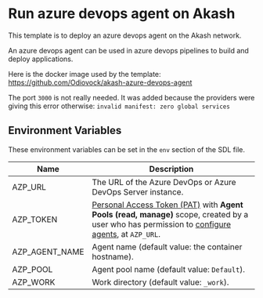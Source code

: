 # Run azure devops agent on Akash

This template is to deploy an azure devops agent on the Akash network.

An azure devops agent can be used in azure devops pipelines to build and deploy applications.

Here is the docker image used by the template:
https://github.com/Odiovock/akash-azure-devops-agent

The port `3000` is not really needed. It was added because the providers were giving this error otherwise: `invalid manifest: zero global services`

## Environment Variables

These environment variables can be set in the `env` section of the SDL file.

| Name | Description                                                 |
|----------------------|-------------------------------------------------------------|
| AZP_URL              | The URL of the Azure DevOps or Azure DevOps Server instance. |
| AZP_TOKEN            | [Personal Access Token (PAT)](https://docs.microsoft.com/en-us/azure/devops/organizations/accounts/use-personal-access-tokens-to-authenticate) with **Agent Pools (read, manage)** scope, created by a user who has permission to [configure agents](https://docs.microsoft.com/en-us/azure/devops/pipelines/agents/pools-queues#creating-agent-pools), at `AZP_URL`.    |
| AZP_AGENT_NAME       | Agent name (default value: the container hostname).          |
| AZP_POOL             | Agent pool name (default value: `Default`).                  |
| AZP_WORK             | Work directory (default value: `_work`).                     |